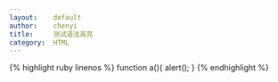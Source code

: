 ```yaml
---
layout:    default
author:    chenyi
title:     测试语法高亮
category:  HTML
---
```

{% highlight ruby linenos %}
function a(){
	alert();
}
{% endhighlight %}

